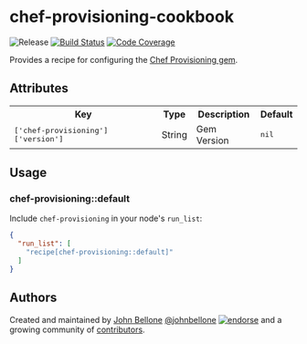 # chef-provisioning-cookbook
![Release](http://img.shields.io/github/release/johnbellone/chef-metal-cookbook.svg)
[![Build Status](http://img.shields.io/travis/johnbellone/chef-metal-cookbook.svg)][3]
[![Code Coverage](http://img.shields.io/coveralls/johnbellone/chef-metal-cookbook.svg)][4]

Provides a recipe for configuring the [Chef Provisioning gem][1].

## Attributes

<table>
  <tr>
    <th>Key</th>
    <th>Type</th>
    <th>Description</th>
    <th>Default</th>
  </tr>
  <tr>
    <td><tt>['chef-provisioning']['version']</tt></td>
    <td>String</td>
    <td>Gem Version</td>
    <td><tt>nil</tt></td>
  </tr>
</table>

## Usage

### chef-provisioning::default
Include `chef-provisioning` in your node's `run_list`:
```json
{
  "run_list": [
    "recipe[chef-provisioning::default]"
  ]
}
```

## Authors
Created and maintained by [John Bellone][5] [@johnbellone][6]
[![endorse](http://api.coderwall.com/johnbellone/endorsecount.png)](http://coderwall.com/johnbellone) and a growing community of
[contributors][7].

[1]: https://github.com/opscode/chef-provisioning
[2]: https://github.com/johnbellone/chef-provisioning-cookbook/graphs/contributors
[3]: http://travis-ci.org/johnbellone/chef-provisioning-cookbook
[4]: https://coveralls.io/r/johnbellone/chef-provisioning-cookbook
[5]: https://github.com/johnbellone
[6]: https://twitter.com/johnbellone
[7]: https://github.com/johnbellone/chef-provisioning-cookbook/graphs/contributors
